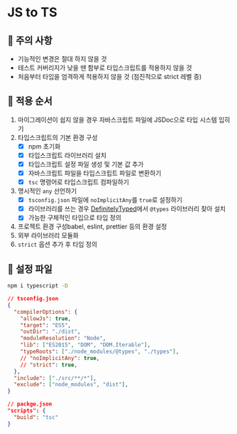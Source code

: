 # JS to TS

## 🐇 주의 사항

* 기능적인 변경은 절대 하지 않을 것
* 테스트 커버리지가 낮을 땐 함부로 타입스크립트를 적용하지 않을 것
* 처음부터 타입을 엄격하게 적용하지 않을 것 (점진적으로 strict 레벨 증)

## 🐇 적용 순서

1. 마이그레이션이 쉽지 않을 경우 자바스크립트 파일에 JSDoc으로 타입 시스템 입히기
2. 타입스크립트의 기본 환경 구성
   * [x] npm 초기화
   * [x] 타입스크립트 라이브러리 설치
   * [x] 타입스크립트 설정 파일 생성 및 기본 값 추가
   * [x] 자바스크립트 파일을 타입스크립트 파일로 변환하기
   * [x] `tsc` 명령어로 타입스크립트 컴파일하기
3. 명시적인 `any` 선언하기
   * [x] `tsconfig.json` 파일에 `noImplicitAny`를 `true`로 설정하기
   * [x] 라이브러리를 쓰는 경우 [DefinitelyTyped](https://www.typescriptlang.org/dt/search?search=)에서 `@types` 라이브러리 찾아 설치
   * [x] 가능한 구체적인 타입으로 타입 정의
4. 프로젝트 환경 구성babel, eslint, prettier 등의 환경 설정
5. 외부 라이브러리 모듈화
6. `strict` 옵션 추가 후 타입 정의

## 🐇 설정 파일

```bash
npm i typescript -D
```

```json
// tsconfig.json
{
  "compilerOptions": {
    "allowJs": true,
    "target": "ES5",
    "outDir": "./dist",
    "moduleResolution": "Node",
    "lib": ["ES2015", "DOM", "DOM.Iterable"],
    "typeRoots": ["./node_modules/@types", "./types"],
    // "noImplicitAny": true,
    // "strict": true,
  },
  "include": ["./src/**/*"],
  "exclude": ["node_modules", "dist"],
}

```

```json
// packge.json
"scripts": {
  "build": "tsc"
}
```
